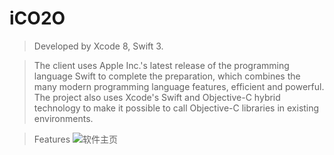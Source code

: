 # iCO2O

> Developed by Xcode 8, Swift 3.

> The client uses Apple Inc.'s latest release of the programming language Swift to complete the preparation, which combines the many modern programming language features, efficient and powerful. The project also uses Xcode's Swift and Objective-C hybrid technology to make it possible to call Objective-C libraries in existing environments.



> Features
![软件主页](https://i.imgur.com/LrFnEqx.png)
